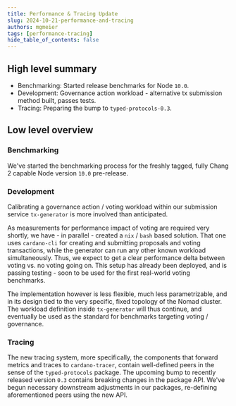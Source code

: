 ```yaml
---
title: Performance & Tracing Update
slug: 2024-10-21-performance-and-tracing
authors: mgmeier
tags: [performance-tracing]
hide_table_of_contents: false
---
```


## High level summary

* Benchmarking: Started release benchmarks for Node `10.0`.
* Development: Governance action workload - alternative tx submission method built, passes tests.
* Tracing: Preparing the bump to `typed-protocols-0.3`.


## Low level overview


### Benchmarking

We've started the benchmarking process for the freshly tagged, fully Chang 2 capable Node version `10.0` pre-release.

### Development

Calibrating a governance action / voting workload within our submission service `tx-generator` is
more involved than anticipated.  

As measurements for performance impact of voting are required very shortly, we have - in parallel - created a
`nix` / `bash` based solution. That one uses `cardano-cli` for creating and submitting proposals and voting transactions, while the generator can run any other known workload simultaneously. Thus, we expect to get a clear performance delta between voting vs. no voting going on. This setup has already been deployed, and is
passing testing - soon to be used for the first real-world voting benchmarks.

The implementation however is less flexible, much less parametrizable, and in its design
tied to the very specific, fixed topology of the Nomad cluster. The workload definition inside
`tx-generator` will thus continue, and eventually be used as the standard for benchmarks targeting voting / governance.

### Tracing

The new tracing system, more specifically, the components that forward metrics and traces to `cardano-tracer`,
contain well-defined peers in the sense of the `typed-protocols` package. The upcoming bump to recently
released version `0.3` contains breaking changes in the package API. We've begun necessary downstream adjustments in our packages, re-defining aforementioned peers using the new API.